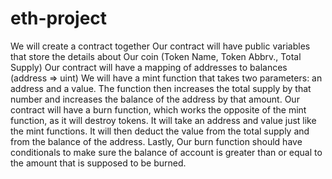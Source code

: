 # eth-project
We will create a contract together
Our contract will have public variables that store the details about Our coin (Token Name, Token Abbrv., Total Supply)
Our contract will have a mapping of addresses to balances (address => uint)
We will have a mint function that takes two parameters: an address and a value. The function then increases the total supply by that number and increases the balance of the address by that amount.
Our contract will have a burn function, which works the opposite of the mint function, as it will destroy tokens. It will take an address and value just like the mint functions. It will then deduct the value from the total supply and from the balance of the address.
Lastly, Our burn function should have conditionals to make sure the balance of account is greater than or equal to the amount that is supposed to be burned.
